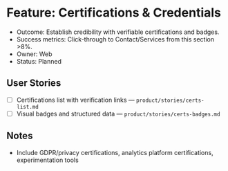 # Feature: Certifications & Credentials

- Outcome: Establish credibility with verifiable certifications and badges.
- Success metrics: Click-through to Contact/Services from this section >8%.
- Owner: Web
- Status: Planned

## User Stories

- [ ] Certifications list with verification links — `product/stories/certs-list.md`
- [ ] Visual badges and structured data — `product/stories/certs-badges.md`

## Notes

- Include GDPR/privacy certifications, analytics platform certifications, experimentation tools
